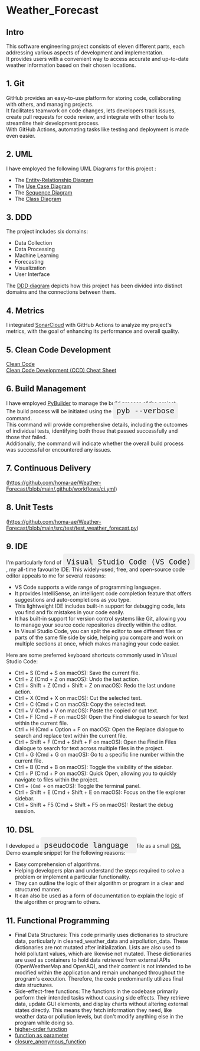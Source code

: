 # Weather_Forecast
## Intro
This software engineering project consists of eleven different parts, each addressing various aspects of development and implementation.  
It provides users with a convenient way to access accurate and up-to-date weather information based on their chosen locations.

## 1. Git
GitHub provides an easy-to-use platform for storing code, collaborating with others, and managing projects.    
It facilitates teamwork on code changes, lets developers track issues, create pull requests for code review, and integrate with other tools to streamline their development process.    
With GitHub Actions, automating tasks like testing and deployment is made even easier.

## 2. UML
I have employed the following UML Diagrams for this project :   
* The [Entity-Relationship Diagram](https://github.com/homa-ae/Weather-Forecast/blob/main/Diagrams/Entity-Relationship%20Diagram.jpg) 
* The [Use Case Diagram](https://github.com/homa-ae/Weather-Forecast/blob/main/Diagrams/Use%20Case%20Diagram.jpg)
* The [Sequence Diagram](https://github.com/homa-ae/Weather-Forecast/blob/main/Diagrams/Sequence%20Diagram.jpg)
* The [Class Diagram](https://github.com/homa-ae/Weather-Forecast/blob/main/Diagrams/Class%20Diagram.jpg)
  
## 3. DDD
The project includes six domains:
* Data Collection
* Data Processing
* Machine Learning
* Forecasting
* Visualization
* User Interface

The [DDD diagram](https://github.com/homa-ae/Weather_Forecast/blob/main/diagrams/ddd-diagram.md) depicts how this project has been divided into distinct domains and the connections between them.    

## 4. Metrics
I integrated [SonarCloud](https://sonarcloud.io/projects?reliability=1) with GitHub Actions to analyze my project's metrics, with the goal of enhancing its performance and overall quality.

## 5. Clean Code Development
[Clean Code](https://github.com/homa-ae/Weather-Forecast/blob/main/documents/clean-code.md)  
[Clean Code Development (CCD) Cheat Sheet](https://github.com/homa-ae/Weather-Forecast/edit/main/documents/clean-code-cheat-sheet.md)

## 6. Build Management
I have employed [PyBuilder](https://github.com/homa-ae/Weather-Forecast/blob/main/build.py)  to manage the build process of the project.   
The build process will be initiated using the 
<kbd style="font-size: 20px; padding: 10px; border-radius: 5px; background-color: #f0f0f0;">
pyb --verbose
</kbd>
command.   
This command will provide comprehensive details, including the outcomes of individual tests, identifying both those that passed successfully and those that failed.  
Additionally, the command will indicate whether the overall build process was successful or encountered any issues.

## 7. Continuous Delivery
(https://github.com/homa-ae/Weather-Forecast/blob/main/.github/workflows/ci.yml)

## 8. Unit Tests
(https://github.com/homa-ae/Weather-Forecast/blob/main/src/test/test_weather_forecast.py)

## 9. IDE
I'm particularly fond of 
<kbd style="font-size: 20px; padding: 10px; border-radius: 5px; background-color: #f0f0f0;">
Visual Studio Code (VS Code)
</kbd>
, my all-time favourite IDE. This widely-used, free, and open-source code editor appeals to me for several reasons:
* VS Code supports a wide range of programming languages.
* It provides IntelliSense, an intelligent code completion feature that offers suggestions and auto-completions as you type.
* This lightweight IDE includes built-in support for debugging code, lets you find and fix mistakes in your code easily. 
* It has built-in support for version control systems like Git, allowing you to manage your source code repositories directly within the editor.
* In Visual Studio Code, you can split the editor to see different files or parts of the same file side by side, helping you compare and work on multiple sections at once,     which makes managing your code easier.

Here are some preferred keyboard shortcuts commonly used in Visual Studio Code:

* Ctrl + S (Cmd + S on macOS): Save the current file.  
* Ctrl + Z (Cmd + Z on macOS): Undo the last action.  
* Ctrl + Shift + Z (Cmd + Shift + Z on macOS): Redo the last undone action.  
* Ctrl + X (Cmd + X on macOS): Cut the selected text.  
* Ctrl + C (Cmd + C on macOS): Copy the selected text.  
* Ctrl + V (Cmd + V on macOS): Paste the copied or cut text.  
* Ctrl + F (Cmd + F on macOS): Open the Find dialogue to search for text within the current file.  
* Ctrl + H (Cmd + Option + F on macOS): Open the Replace dialogue to search and replace text within the current file.  
* Ctrl + Shift + F (Cmd + Shift + F on macOS): Open the Find in Files dialogue to search for text across multiple files in the project.  
* Ctrl + G (Cmd + G on macOS): Go to a specific line number within the current file.  
* Ctrl + B (Cmd + B on macOS): Toggle the visibility of the sidebar.  
* Ctrl + P (Cmd + P on macOS): Quick Open, allowing you to quickly navigate to files within the project.  
* Ctrl + ` (Cmd + ` on macOS): Toggle the terminal panel.  
* Ctrl + Shift + E (Cmd + Shift + E on macOS): Focus on the file explorer sidebar.  
* Ctrl + Shift + F5 (Cmd + Shift + F5 on macOS): Restart the debug session.  
    
## 10. DSL
I developed a
<kbd style="font-size: 20px; padding: 10px; border-radius: 5px; background-color: #f0f0f0;">
pseudocode language
</kbd> file as a small [DSL](https://github.com/homa-ae/Weather-Forecast/blob/main/documents/dsl.pseudo) Demo example snippet for the following reasons:
* Easy comprehension of algorithms.
* Helping developers plan and understand the steps required to solve a problem or implement a particular functionality.
* They can outline the logic of their algorithm or program in a clear and structured manner.
* It can also be used as a form of documentation to explain the logic of the algorithm or program to others.     

## 11. Functional Programming
* Final Data Structures: This code primarily uses dictionaries to structure data, particularly in cleaned_weather_data and airpollution_data. These dictionaries are not        mutated after initialization. Lists are also used to hold pollutant values, which are likewise not mutated. These dictionaries are used as containers to hold data            retrieved from external APIs (OpenWeatherMap and OpenAQ), and their content is not intended to be modified within the application and remain unchanged throughout the         program's execution. Therefore, the code predominantly utilizes final data structures.
* Side-effect-free functions: The functions in the codebase primarily perform their intended tasks without causing side effects. They retrieve data, update GUI                 elements, and display charts without altering external states directly. This means they fetch information they need, like weather data or pollution levels, but don't         modify anything else in the program while doing so.
* [higher-order function](https://github.com/homa-ae/Weather-Forecast/blob/main/src/high-order_function.py)
* [function as parameter](https://github.com/homa-ae/Weather-Forecast/blob/main/src/function_as_parameter.py)
* [closure_anonymous_function](https://github.com/homa-ae/Weather-Forecast/blob/main/src/closure_anonymous_function.py)

